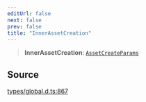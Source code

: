 ```yaml
---
editUrl: false
next: false
prev: false
title: "InnerAssetCreation"
---
```


> **InnerAssetCreation**: [`AssetCreateParams`](../interfaces/AssetCreateParams.md)

## Source

[types/global.d.ts:867](https://github.com/algorandfoundation/tealscript/blob/18ba30a9/types/global.d.ts#L867)
